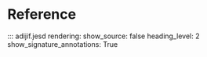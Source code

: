 # Reference

<!-- vale off -->
::: adijif.jesd
    rendering:
      show_source: false
      heading_level: 2
      show_signature_annotations: True
<!-- vale on -->
